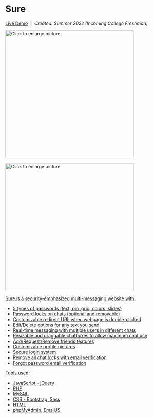 # Sure

[Live Demo](https://drive.google.com/file/d/13nnKTg7-8vtTcfH8g6AGDbO4fOUHspUh/view)&nbsp;&nbsp;|&nbsp;&nbsp;<i>Created: Summer 2022 (Incoming College Freshman)</i>

<a href="https://drive.google.com/uc?export=view&id=1QpTASn0pk6txESG1LxhmVQ81shradLaR"><img src="https://drive.google.com/uc?export=view&id=1QpTASn0pk6txESG1LxhmVQ81shradLaR" style="width: 400px; max-width: 100%; height: auto" title="Click to enlarge picture" />
 
 <a href="https://drive.google.com/uc?export=view&id=1c4HxaS4qRormDX_gavfSH7zo7kJDa3Cj"><img src="https://drive.google.com/uc?export=view&id=1c4HxaS4qRormDX_gavfSH7zo7kJDa3Cj" style="width: 400px; max-width: 100%; height: auto" title="Click to enlarge picture" />

Sure is a security-emphasized multi-messaging website with:
 - 5 types of passwords (text, pin, grid, colors, slides)
 - Password locks on chats (optional and removable)
 - Customizable redirect URL when webpage is double-clicked
 - Edit/Delete options for any text you send
 - Real-time messaging with multiple users in different chats 
 - Resizable and draggable chatboxes to allow maximum chat use
 - Add/Request/Remove friends features
 - Customizable profile pictures
 - Secure login system
 - Remove all chat locks with email verification
 - Forgot password email verification
 
 Tools used:
  - JavaScript - jQuery
  - PHP
  - MySQL
  - CSS - Bootstrap, Sass
  - HTML
  - phpMyAdmin, EmailJS
